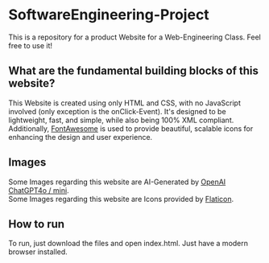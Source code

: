 # SoftwareEngineering-Project
This is a repository for a product Website for a Web-Engineering Class. Feel free to use it!

## What are the fundamental building blocks of this website?
This Website is created using only HTML and CSS, with no JavaScript involved (only exception is the onClick-Event). It's designed to be lightweight, fast, and simple, while also being 100% XML compliant. \
Additionally, [FontAwesome](https://fontawesome.com/) is used to provide beautiful, scalable icons for enhancing the design and user experience.

## Images
Some Images regarding this website are AI-Generated by [OpenAI ChatGPT4o / mini](https://openai.com/chatgpt/overview/). \
Some Images regarding this website are Icons provided by [Flaticon](https://www.flaticon.com).

## How to run
To run, just download the files and open index.html. Just have a modern browser installed.